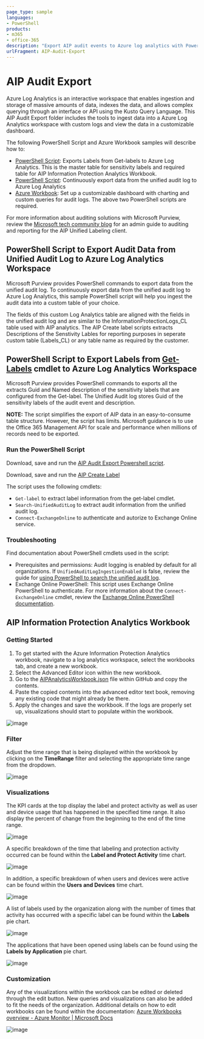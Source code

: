 ```yaml
---
page_type: sample
languages:
- PowerShell
products:
- m365
- office-365
description: "Export AIP audit events to Azure log analytics with PowerShell script sample and Azure Workbook sample"
urlFragment: AIP-Audit-Export
---
```


# AIP Audit Export
Azure Log Analytics is an interactive workspace that enables ingestion and storage of massive amounts of data, indexes the data, and allows complex querying through an interface or API using the Kusto Query Language. This AIP Audit Export folder includes the tools to ingest data into a Azure Log Analytics workspace with custom logs and view the data in a customizable dashboard.

The following PowerShell Script and Azure Workbook samples will describe how to:
-  [PowerShell Script](https://github.com/Azure-Samples/Azure-Information-Protection-Samples/blob/f5bc1058df7464063d699dc67850e55584b74f9a/AIP-Audit-Export/AIPCreateLabel.ps1): Exports Labels from Get-labels to Azure Log Analytics.  This is the master table for sensitivity labels and required table for AIP Information Protection Analytics Workbook. 
-  [PowerShell Script](https://github.com/Azure-Samples/Azure-Information-Protection-Samples/blob/master/AIP-Audit-Export/README.md#powershell-script-to-export-audit-data-from-unified-audit-log-to-azure-log-analytics-workspace): Continuously export data from the unified audit log to Azure Log Analytics
-  [Azure Workbook](https://github.com/Azure-Samples/Azure-Information-Protection-Samples/blob/master/AIP-Audit-Export/README.md#aip-information-protection-analytics-workbook): Set up a customizable dashboard with charting and custom queries for audit logs. The above two PowerShell scripts are required.

For more information about auditing solutions with Microsoft Purview, review the [Microsoft tech community blog](https://techcommunity.microsoft.com/t5/security-compliance-and-identity/admin-guide-to-auditing-and-reporting-for-the-aip-unified/ba-p/3610727) for an admin guide to auditing and reporting for the AIP Unified Labeling client.

## PowerShell Script to Export Audit Data from Unified Audit Log to Azure Log Analytics Workspace
Microsoft Purview provides PowerShell commands to export data from the unified audit log. To continuously export data from the unified audit log to Azure Log Analytics, this sample PowerShell script will help you ingest the audit data into a custom table of your choice.

The fields of this custom Log Analytics table are aligned with the fields in the unified audit log and are similar to the InformationProtectionLogs_CL table used with AIP analytics. The AIP Create label scripts extracts  Descriptions of the Senstivity Lables for reporting purposes in seperate custom table (Labels_CL) or any table name as required by the customer.

## PowerShell Script to Export Labels from [Get-Labels](https://learn.microsoft.com/en-us/powershell/module/exchange/get-label?view=exchange-ps) cmdlet to Azure Log Analytics Workspace
Microsoft Purview provides PowerShell commands to exports all the extracts Guid and Named description of the sensitivity labels that are configured from the Get-label. The Unified Audit log stores Guid of the sensitivity labels of the audit event and description.  

**NOTE:** The script simplifies the export of AIP data in an easy-to-consume table structure. However, the script has limits. Microsoft guidance is to use the Office 365 Management API for scale and performance when millions of records need to be exported.

### Run the PowerShell Script
Download, save and run the [AIP Audit Export Powershell script](https://github.com/Azure-Samples/Azure-Information-Protection-Samples/blob/71a6a805e66c10d8553c48cc92e4688cf50ecf48/AIP-Audit-Export/Export-AIPAuditLogOperations.ps1).
 
Download, save and run the [AIP Create Label]( https://github.com/Azure-Samples/Azure-Information-Protection-Samples/blob/f5bc1058df7464063d699dc67850e55584b74f9a/AIP-Audit-Export/AIPCreateLabel.ps1)
 
The script uses the following cmdlets:
- `Get-label` to extract label information from the get-label cmdlet. 
- `Search-UnifiedAuditLog` to extract audit information from the unified audit log.
- `Connect-ExchangeOnline` to authenticate and autorize to Exchange Online service.

### Troubleshooting
Find documentation about PowerShell cmdlets used in the script:
- Prerequisites and permissions: Audit logging is enabled by default for all organizations. If `UnifiedAuditLogIngestionEnabled` is false, review the guide for [using PowerShell to search the unified audit log](https://docs.microsoft.com/en-us/microsoft-365/compliance/audit-log-search-script?view=o365-worldwide#before-you-run-the-script).
- Exchange Online PowerShell: This script uses Exchange Online PowerShell to authenticate. For more information about the `Connect-ExchangeOnline` cmdlet, review the [Exchange Online PowerShell documentation](https://docs.microsoft.com/en-us/powershell/exchange/exchange-online-powershell-v2?view=exchange-ps).


## AIP Information Protection Analytics Workbook

### Getting Started 

1. To get started with the Azure Information Protection Analytics workbook, navigate to a log analytics workspace, select the workbooks tab, and create a new workbook.
2. Select the Advanced Editor icon within the new workbook.  
3. Go to the [AIPAnalyticsWorkbook.json](https://github.com/Azure-Samples/Azure-Information-Protection-Samples/blob/2c32c959bf354c00757dadf74eddabde829edca3/AIP-Audit-Export/AIPAnalyticsWorkbook.json) file within GitHub and copy the contents. 
4. Paste the copied contents into the advanced editor text book, removing any existing code that might already be there.  
5. Apply the changes and save the workbook. If the logs are properly set up, visualizations should start to populate within the workbook. 

![image](https://user-images.githubusercontent.com/25543918/186781810-a91ac5f3-afff-4f0e-965d-7fabf82c40c0.png)

### Filter 

Adjust the time range that is being displayed within the workbook by clicking on the **TimeRange** filter and selecting the appropriate time range from the dropdown.  

![image](https://user-images.githubusercontent.com/25543918/186781864-499e3be4-f6b0-46f2-a07b-2c4eb1daf678.png)

### Visualizations  

The KPI cards at the top display the label and protect activity as well as user and device usage that has happened in the specified time range. It also display the percent of change from the beginning to the end of the time range.

![image](https://user-images.githubusercontent.com/25543918/186781877-3f33ed39-a231-4de0-b477-649106e6d28a.png)

A specific breakdown of the time that labeling and protection activity occurred can be found within the **Label and Protect Activity** time chart.  

![image](https://user-images.githubusercontent.com/25543918/186782443-c38bd52b-d48f-4b03-ac83-2dcfc1bdad25.png)

In addition, a specific breakdown of when users and devices were active can be found within the **Users and Devices** time chart.  

![image](https://user-images.githubusercontent.com/25543918/186781915-f8619fc8-f179-49a3-aa73-b11a895b1b7c.png)

A list of labels used by the organization along with the number of times that activity has occurred with a specific label can be found within the **Labels** pie chart.

![image](https://user-images.githubusercontent.com/25543918/186781932-29c31ab6-e626-45cc-a43e-4fb55aba1055.png)

The applications that have been opened using labels can be found using the **Labels by Application** pie chart.  

![image](https://user-images.githubusercontent.com/25543918/186781947-b7825ea8-0cec-4da0-b3be-bcd9ad9d1eb5.png)

### Customization 

Any of the visualizations within the workbook can be edited or deleted through the edit button. New queries and visualizations can also be added to fit the needs of the organization. Additional details on how to edit workbooks can be found within the documentation: [Azure Workbooks overview - Azure Monitor | Microsoft Docs](https://docs.microsoft.com/en-us/azure/azure-monitor/visualize/workbooks-overview)

![image](https://user-images.githubusercontent.com/25543918/186781963-ce740f29-6740-4af8-89b7-2e767f9ba74a.png)
